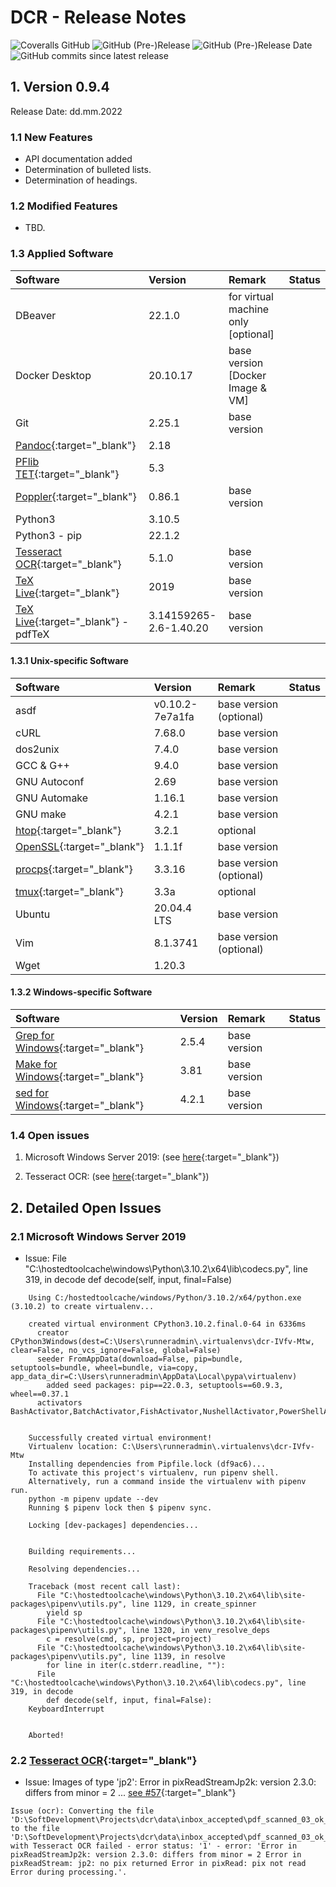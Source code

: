 # DCR - Release Notes

![Coveralls GitHub](https://img.shields.io/coveralls/github/KonnexionsGmbH/dcr.svg)
![GitHub (Pre-)Release](https://img.shields.io/github/v/release/KonnexionsGmbH/dcr?include_prereleases)
![GitHub (Pre-)Release Date](https://img.shields.io/github/release-date-pre/KonnexionsGmbh/dcr)
![GitHub commits since latest release](https://img.shields.io/github/commits-since/KonnexionsGmbH/dcr/0.9.4)

## 1. Version 0.9.4

Release Date: dd.mm.2022

### 1.1 New Features

- API documentation added
- Determination of bulleted lists.
- Determination of headings.

### 1.2 Modified Features

- TBD.

### 1.3 Applied Software

| Software                                                                      | Version                | Remark                              | Status |
|:------------------------------------------------------------------------------|:-----------------------|:------------------------------------|--------|
| DBeaver                                                                       | 22.1.0                 | for virtual machine only [optional] |        |
| Docker Desktop                                                                | 20.10.17               | base version [Docker Image & VM]    |        | 
| Git                                                                           | 2.25.1                 | base version                        |        |
| [Pandoc](https://pandoc.org){:target="_blank"}                                | 2.18                   |                                     |        |
| [PFlib TET](https://www.pdflib.com/products/tet){:target="_blank"}            | 5.3                    |                                     |        |
| [Poppler](https://poppler.freedesktop.org){:target="_blank"}                  | 0.86.1                 | base version                        |        |
| Python3                                                                       | 3.10.5                 |                                     |        |
| Python3 - pip                                                                 | 22.1.2                 |                                     |        |
| [Tesseract OCR](https://github.com/tesseract-ocr/tesseract){:target="_blank"} | 5.1.0                  | base version                        |        |
| [TeX Live](https://www.tug.org/texlive){:target="_blank"}                     | 2019                   | base version                        |        |
| [TeX Live](https://www.tug.org/texlive){:target="_blank"} - pdfTeX            | 3.14159265-2.6-1.40.20 | base version                        |        |

#### 1.3.1 Unix-specific Software

| Software                                                        | Version         | Remark                    | Status |
|:----------------------------------------------------------------|:----------------|:--------------------------|--------|
| asdf                                                            | v0.10.2-7e7a1fa | base version (optional)   |        |
| cURL                                                            | 7.68.0          | base version              |        |
| dos2unix                                                        | 7.4.0           | base version              |        |
| GCC & G++                                                       | 9.4.0           | base version              |        |
| GNU Autoconf                                                    | 2.69            | base version              |        |
| GNU Automake                                                    | 1.16.1          | base version              |        |
| GNU make                                                        | 4.2.1           | base version              |        |
| [htop](https://htop.dev){:target="_blank"}                      | 3.2.1           | optional                  |        |
| [OpenSSL](https://www.openssl.org){:target="_blank"}            | 1.1.1f          | base version              |        |
| [procps](https://github.com/warmchang/procps){:target="_blank"} | 3.3.16          | base version (optional)   |        |
| [tmux](https://github.com/tmux/tmux/wiki){:target="_blank"}     | 3.3a            | optional                  |        |
| Ubuntu                                                          | 20.04.4 LTS     | base version              |        |
| Vim                                                             | 8.1.3741        | base version (optional)   |        |
| Wget                                                            | 1.20.3          |                           |        |

#### 1.3.2 Windows-specific Software

| Software                                                                                | Version | Remark                   | Status |
|:----------------------------------------------------------------------------------------|:--------|:-------------------------|--------|
| [Grep for Windows](http://gnuwin32.sourceforge.net/packages/grep.htm){:target="_blank"} | 2.5.4   | base version             |        |
| [Make for Windows](http://gnuwin32.sourceforge.net/packages/make.htm){:target="_blank"} | 3.81    | base version             |        |
| [sed for Windows](http://gnuwin32.sourceforge.net/packages/sed.htm){:target="_blank"}   | 4.2.1   | base version             |        |

### 1.4 Open issues

1. Microsoft Windows Server 2019: (see [here](#issues_windows_2019){:target="_blank"}) 

2. Tesseract OCR: (see [here](#issues_tesseract_ocr){:target="_blank"})

## 2. Detailed Open Issues

### <a name="issues_windows_2019"></a> 2.1 Microsoft Windows Server 2019

- Issue: File "C:\hostedtoolcache\windows\Python\3.10.2\x64\lib\codecs.py", line 319, in decode
    def decode(self, input, final=False)

```
    Using C:/hostedtoolcache/windows/Python/3.10.2/x64/python.exe (3.10.2) to create virtualenv...
    
    created virtual environment CPython3.10.2.final.0-64 in 6336ms
      creator CPython3Windows(dest=C:\Users\runneradmin\.virtualenvs\dcr-IVfv-Mtw, clear=False, no_vcs_ignore=False, global=False)
      seeder FromAppData(download=False, pip=bundle, setuptools=bundle, wheel=bundle, via=copy, app_data_dir=C:\Users\runneradmin\AppData\Local\pypa\virtualenv)
        added seed packages: pip==22.0.3, setuptools==60.9.3, wheel==0.37.1
      activators BashActivator,BatchActivator,FishActivator,NushellActivator,PowerShellActivator,PythonActivator
    
    
    Successfully created virtual environment!
    Virtualenv location: C:\Users\runneradmin\.virtualenvs\dcr-IVfv-Mtw
    Installing dependencies from Pipfile.lock (df9ac6)...
    To activate this project's virtualenv, run pipenv shell.
    Alternatively, run a command inside the virtualenv with pipenv run.
    python -m pipenv update --dev
    Running $ pipenv lock then $ pipenv sync.
    
    Locking [dev-packages] dependencies...
    
    
    Building requirements...
    
    Resolving dependencies...
    
    Traceback (most recent call last):
      File "C:\hostedtoolcache\windows\Python\3.10.2\x64\lib\site-packages\pipenv\utils.py", line 1129, in create_spinner
        yield sp
      File "C:\hostedtoolcache\windows\Python\3.10.2\x64\lib\site-packages\pipenv\utils.py", line 1320, in venv_resolve_deps
        c = resolve(cmd, sp, project=project)
      File "C:\hostedtoolcache\windows\Python\3.10.2\x64\lib\site-packages\pipenv\utils.py", line 1139, in resolve
        for line in iter(c.stderr.readline, ""):
      File "C:\hostedtoolcache\windows\Python\3.10.2\x64\lib\codecs.py", line 319, in decode
        def decode(self, input, final=False):
    KeyboardInterrupt
    
    
    Aborted!
```

### <a name="issues_tesseract_ocr"></a> 2.2 [Tesseract OCR](https://github.com/tesseract-ocr/tesseract){:target="_blank"}

- Issue: Images of type 'jp2': Error in pixReadStreamJp2k: version 2.3.0: differs from minor = 2 ... [see #57](https://github.com/UB-Mannheim/tesseract/issues/57){:target="_blank"}

```
Issue (ocr): Converting the file 'D:\SoftDevelopment\Projects\dcr\data\inbox_accepted\pdf_scanned_03_ok_5.jp2' to the file 'D:\SoftDevelopment\Projects\dcr\data\inbox_accepted\pdf_scanned_03_ok_5.pdf' with Tesseract OCR failed - error status: '1' - error: 'Error in pixReadStreamJp2k: version 2.3.0: differs from minor = 2 Error in pixReadStream: jp2: no pix returned Error in pixRead: pix not read Error during processing.'.
```
